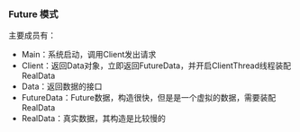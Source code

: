 ### Future 模式

主要成员有：
 - Main：系统启动，调用Client发出请求
 - Client：返回Data对象，立即返回FutureData，并开启ClientThread线程装配RealData
 - Data：返回数据的接口
 - FutureData：Future数据，构造很快，但是是一个虚拟的数据，需要装配RealData
 - RealData：真实数据，其构造是比较慢的